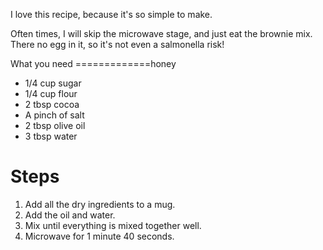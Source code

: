 I love this recipe, because it's so simple to make.

Often times, I will skip the microwave stage, and just eat the brownie mix. There no egg in it, so it's not even a salmonella risk!

What you need
=============honey

* 1/4 cup sugar
* 1/4 cup flour
* 2 tbsp cocoa
* A pinch of salt
* 2 tbsp olive oil
* 3 tbsp water

Steps
=====

1. Add all the dry ingredients to a mug.
2. Add the oil and water.
3. Mix until everything is mixed together well.
4. Microwave for 1 minute 40 seconds.
